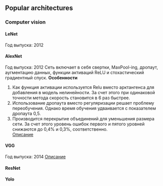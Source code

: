 ## Popular architectures

### Computer vision

#### LeNet
Год выпуска: 2012

#### AlexNet
Год выпуска: 2012
Сеть включает в себя свертки, MaxPool-ing, дропаут, аугментацию данных,
функции активаций ReLU и стохастический градиентный спуск.
**Особенности** 
1) Как функция активации используется Relu вместо арктангенса для добавления в модель нелинейности.
За счет этого при одинаковой точности метода скорость становится в 6 раз быстрее.  
2) Использование дропаута вместо регуляризации решает проблему переобучения.
Однако время обучения удваивается с показателем дропаута 0,5.  
3) Производится перекрытие объединений для уменьшения размера сети.
За счет этого уровень ошибок первого и пятого уровней снижаются до 0,4% и 0,3%, соответственно.  
[Описание](https://neurohive.io/ru/vidy-nejrosetej/alexnet-svjortochnaja-nejronnaja-set-dlja-raspoznavanija-izobrazhenij/)  

#### VGG
Год выпуска: 2014
[Описание](https://neurohive.io/ru/vidy-nejrosetej/vgg16-model/)

#### ResNet

#### Yolo

#### 

